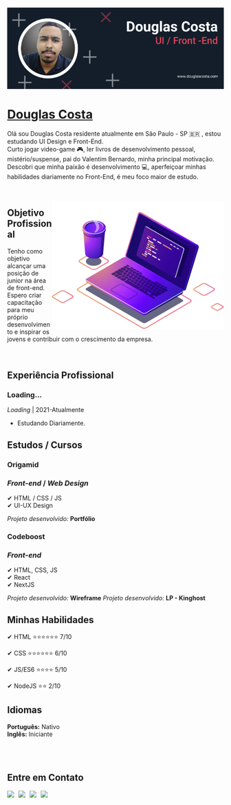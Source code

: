 ![Douglas Costa](./img/banner-02.jpg)

# <b>[Douglas Costa](https://github.com/douglascosta7623)</b>

Olá sou Douglas Costa residente atualmente em São Paulo - SP 🇧🇷 , estou estudando UI Design e Front-End.<br>
Curto jogar video-game 🎮, ler livros de desenvolvimento pessoal, mistério/suspense, pai do Valentim Bernardo, minha principal motivação. Descobri que minha paixão é desenvolvimento 💻, aperfeiçoar minhas habilidades diariamente no Front-End, é meu foco maior de estudo.<br><br><br>

<img src="./img/computer-illustration.png" min-width="400px" max-width="400px" width="400px" align="right" alt="badges">

## <b>Objetivo Profissional</b>

Tenho como objetivo alcançar uma posição de junior na área de front-end. Espero criar capacitação para meu próprio desenvolvimento e inspirar os jovens e contribuir com o crescimento da empresa.<br><br><br>

## <b>Experiência Profissional</b>

### **Loading...**<br>

_Loading_ | 2021-Atualmente<br>

- Estudando Diariamente.

## <b>Estudos / Cursos</b>

### <b>Origamid</b>

### _Front-end_ / _Web Design_

✔ HTML / CSS / JS<br>
✔ UI-UX Design <br>

_Projeto desenvolvido:_ <b>Portfólio</b>

### <b>Codeboost</b>

### _Front-end_

✔ HTML, CSS, JS<br>
✔ React<br>
✔ NextJS<br>

_Projeto desenvolvido:_ <b>Wireframe</b>
_Projeto desenvolvido:_ <b>LP - Kinghost</b>

## <b>Minhas Habilidades</b>

✔ HTML :star::star::star::star::star::star: 7/10<br>

✔ CSS :star::star::star::star::star::star: 6/10<br>

✔ JS/ES6 :star::star::star::star: 5/10<br>

✔ NodeJS :star::star: 2/10<br>

## <b>Idiomas</b>

<b>Português:</b> Nativo<br>
<b>Inglês:</b> Iniciante<br><br><br><br>

## <b>Entre em Contato<b>

<a href="#" target="_blank"><img src="https://img.shields.io/badge/SITE-www.douglascosta.com-black?style=for-the-badge"></a> &nbsp;
<a href="https://api.whatsapp.com/send?phone=5511937076925&text=Vim pelo GitHub" target="_blank"><img src="https://img.shields.io/badge/WHATSAPP-(11)93707--6925-success/?style=for-the-badge&logo=whatsapp&logoColor=success"></a> &nbsp;
<a href="mailto: douglasaquinocosta@gmail.com"><img src="https://img.shields.io/badge/Email-douglasaquinocosta@gmail.com-lightgrey?style=for-the-badge&logo=Gmail&logoColor=white"></a> &nbsp;
<a href="https://linkedin.com/in/douglas-costa-lima" target="_blank"><img src="https://img.shields.io/badge/Linkedin-@DOUGLAS__COSTA-blue?style=for-the-badge&logo=Linkedin&logoColor=white"></a> &nbsp; &nbsp;


